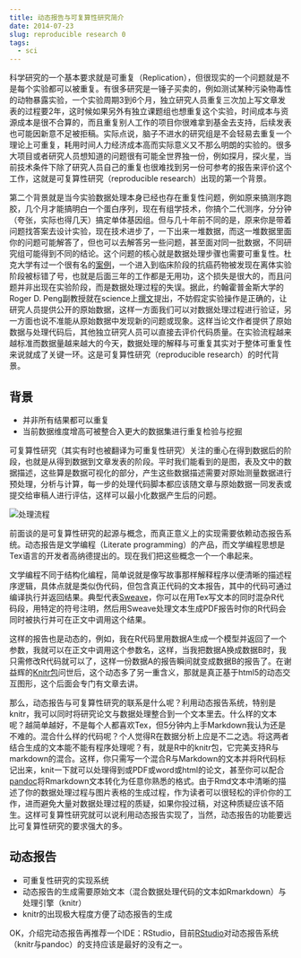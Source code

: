 ```yaml
---
title: 动态报告与可复算性研究简介
date: 2014-07-23
slug: reproducible research 0
tags:
  - sci
---
```


科学研究的一个基本要求就是可重复（Replication），但很现实的一个问题就是不是每个实验都可以被重复。有很多研究是一锤子买卖的，例如测试某种污染物毒性的动物暴露实验，一个实验周期3到6个月，独立研究人员重复三次加上写文章发表的过程要2年，这时候如果另外有独立课题组也想重复这个实验，时间成本与资源成本是很不合算的，而且重复别人工作的项目你很难拿到基金去支持，后续发表也可能因新意不足被拒稿。实际点说，脑子不进水的研究组是不会轻易去重复一个理论上可重复，耗用时间人力经济成本高而实际意义又不那么明朗的实验的。很多大项目或者研究人员想知道的问题很有可能全世界独一份，例如探月，探火星，当前技术条件下除了研究人员自己的重复也很难找到另一份可参考的报告来评价这个工作，这就是可复算性研究（reproducible research）出现的第一个背景。

第二个背景就是当今实验数据处理本身已经也存在重复性问题，例如原来搞测序跑胶，几个月才能搞明白一个蛋白序列，现在有组学技术，你搞个二代测序，分分钟（夸张，实际也得几天）搞定单体基因组。但与几十年前不同的是，原来你是带着问题找答案去设计实验，现在技术进步了，一下出来一堆数据，而这一堆数据里面你的问题可能解答了，但也可以去解答另一些问题，甚至面对同一批数据，不同研究组可能得到不同的结论。这个问题的核心就是数据处理步骤也需要可重复性。杜克大学有过一个很有名的[案例](http://blog.revolutionanalytics.com/2011/09/why-you-should-care-about-reproducible-research.html)，一个进入到临床阶段的抗癌药物被发现在离体实验阶段被标错了号，也就是后面三年的工作都是无用功，这个损失是很大的，而且问题并非出现在实验阶段，而是数据处理过程的失误。据此，约翰霍普金斯大学的Roger D. Peng副教授就在science上[撰文](http://www.sciencemag.org/content/334/6060/1226)提出，不妨假定实验操作是正确的，让研究人员提供公开的原始数据，这样一方面我们可以对数据处理过程进行验证，另一方面也说不准能从原始数据中发现新的问题或现象。这样当论文作者提供了原始数据与处理代码后，其他独立研究人员可以直接去评价代码质量。在实验流程越来越标准而数据量越来越大的今天，数据处理的解释与可重复其实对于整体可重复性来说就成了关键一环。这是可复算性研究（reproducible research）的时代背景。

## 背景

- 并非所有结果都可以重复
- 当前数据维度增高可被整合入更大的数据集进行重复检验与挖掘

可复算性研究（其实有时也被翻译为可重复性研究）关注的重心在得到数据后的阶段，也就是从得到数据到文章发表的阶段。平时我们能看到的是图，表及文中的数据描述，这些算是数据可视化的部分，产生这些数据描述需要对原始测量数据进行预处理，分析与计算，每一步的处理代码脚本都应该随文章与原始数据一同发表或提交给审稿人进行评估，这样可以最小化数据产生后的问题。

![处理流程](https://yufree.github.io/blogcn/figure/researchpipeline.png)

前面谈的是可复算性研究的起源与概念，而真正意义上的实现需要依赖动态报告系统。动态报告是文学编程（Literate programming）的产品，而文学编程思想是Tex语言的开发者高纳德提出的。现在我们把这些概念一个一个串起来。

文学编程不同于结构化编程，简单说就是像写故事那样解释程序以便清晰的描述程序逻辑，具体点就是类似伪代码，但包含真正代码的文本报告，其中的代码可通过编译执行并返回结果。典型代表[Sweave](http://cos.name/2010/11/reproducible-research-in-statistics/)，你可以在用Tex写文本的同时混杂R代码段，用特定的符号注明，然后用Sweave处理文本生成PDF报告时你的R代码会同时被执行并可在正文中调用这个结果。

这样的报告也是动态的，例如，我在R代码里用数据A生成一个模型并返回了一个参数，我就可以在正文中调用这个参数名，这样，当我把数据A换成数据B时，我只需修改R代码就可以了，这样一份数据A的报告瞬间就变成数据B的报告了。在谢益辉的[Knitr包](yihui.name/knitr)问世后，这个动态多了另一重含义，那就是真正基于html5的动态交互图形，这个后面会专门有文章去讲。

那么，动态报告与可复算性研究的联系是什么呢？利用动态报告系统，特别是knitr，我可以同时将研究论文与数据处理整合到一个文本里去。什么样的文本呢？越简单越好，不是每个人都喜欢Tex，但5分钟内上手Markdown我认为还是不难的。混合什么样的代码呢？个人觉得R在数据分析上应是不二之选。将这两者结合生成的文本能不能有程序处理呢？有，就是R中的knitr包，它完美支持R与markdown的混合。这样，你只需写一个混合R与Markdown的文本并将R代码标记出来，knit一下就可以处理得到或PDF或word或html的论文，甚至你可以配合[pandoc](http://johnmacfarlane.net/pandoc/)将Rmarkdown文本转化为任意你熟悉的格式。由于Rmd文本中清晰的描述了你的数据处理过程与图片表格的生成过程，作为读者可以很轻松的评价你的工作，进而避免大量对数据处理过程的质疑，如果你投过稿，对这种质疑应该不陌生。这样可复算性研究就可以说利用动态报告实现了，当然，动态报告的功能要远比可复算性研究的要求强大的多。

## 动态报告

- 可重复性研究的实现系统
- 动态报告的生成需要原始文本（混合数据处理代码的文本如Rmarkdown）与处理引擎（knitr）
- knitr的出现极大程度方便了动态报告的生成

OK，介绍完动态报告再推荐一个IDE：RStudio，目前[RStudio](http://rmarkdown.rstudio.com/)对动态报告系统（knitr与pandoc）的支持应该是最好的没有之一。